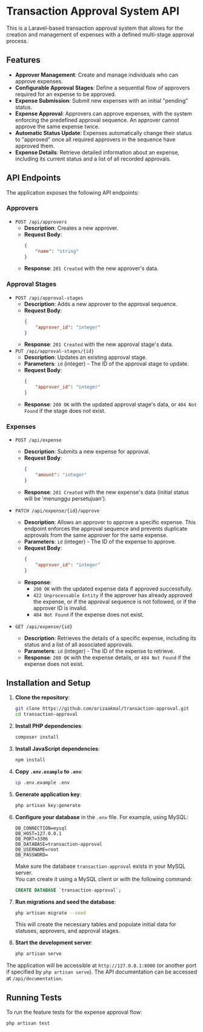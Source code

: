 # Transaction Approval System API

This is a Laravel-based transaction approval system that allows for the creation and management of expenses with a defined multi-stage approval process.

## Features

-   **Approver Management**: Create and manage individuals who can approve expenses.
-   **Configurable Approval Stages**: Define a sequential flow of approvers required for an expense to be approved.
-   **Expense Submission**: Submit new expenses with an initial "pending" status.
-   **Expense Approval**: Approvers can approve expenses, with the system enforcing the predefined approval sequence. An approver cannot approve the same expense twice.
-   **Automatic Status Update**: Expenses automatically change their status to "approved" once all required approvers in the sequence have approved them.
-   **Expense Details**: Retrieve detailed information about an expense, including its current status and a list of all recorded approvals.

## API Endpoints

The application exposes the following API endpoints:

### Approvers

-   `POST /api/approvers`
    -   **Description**: Creates a new approver.
    -   **Request Body**:
        ```json
        {
            "name": "string"
        }
        ```
    -   **Response**: `201 Created` with the new approver's data.

### Approval Stages

-   `POST /api/approval-stages`
    -   **Description**: Adds a new approver to the approval sequence.
    -   **Request Body**:
        ```json
        {
            "approver_id": "integer"
        }
        ```
    -   **Response**: `201 Created` with the new approval stage's data.
-   `PUT /api/approval-stages/{id}`
    -   **Description**: Updates an existing approval stage.
    -   **Parameters**: `id` (integer) - The ID of the approval stage to update.
    -   **Request Body**:
        ```json
        {
            "approver_id": "integer"
        }
        ```
    -   **Response**: `200 OK` with the updated approval stage's data, or `404 Not Found` if the stage does not exist.

### Expenses

-   `POST /api/expense`

    -   **Description**: Submits a new expense for approval.
    -   **Request Body**:
        ```json
        {
            "amount": "integer"
        }
        ```
    -   **Response**: `201 Created` with the new expense's data (initial status will be 'menunggu persetujuan').

-   `PATCH /api/expense/{id}/approve`

    -   **Description**: Allows an approver to approve a specific expense. This endpoint enforces the approval sequence and prevents duplicate approvals from the same approver for the same expense.
    -   **Parameters**: `id` (integer) - The ID of the expense to approve.
    -   **Request Body**:
        ```json
        {
            "approver_id": "integer"
        }
        ```
    -   **Response**:
        -   `200 OK` with the updated expense data if approved successfully.
        -   `422 Unprocessable Entity` if the approver has already approved the expense, or if the approval sequence is not followed, or if the approver ID is invalid.
        -   `404 Not Found` if the expense does not exist.

-   `GET /api/expense/{id}`
    -   **Description**: Retrieves the details of a specific expense, including its status and a list of all associated approvals.
    -   **Parameters**: `id` (integer) - The ID of the expense to retrieve.
    -   **Response**: `200 OK` with the expense details, or `404 Not Found` if the expense does not exist.

## Installation and Setup

1.  **Clone the repository**:

    ```bash
    git clone https://github.com/arizaakmal/transaction-approval.git
    cd transaction-approval
    ```

2.  **Install PHP dependencies**:

    ```bash
    composer install
    ```

3.  **Install JavaScript dependencies**:

    ```bash
    npm install
    ```

4.  **Copy `.env.example` to `.env`**:

    ```bash
    cp .env.example .env
    ```

5.  **Generate application key**:

    ```bash
    php artisan key:generate
    ```

6.  **Configure your database** in the `.env` file. For example, using MySQL:

    ```
    DB_CONNECTION=mysql
    DB_HOST=127.0.0.1
    DB_PORT=3306
    DB_DATABASE=transaction-approval
    DB_USERNAME=root
    DB_PASSWORD=
    ```

    Make sure the database `transaction-approval` exists in your MySQL server.  
    You can create it using a MySQL client or with the following command:

    ```sql
    CREATE DATABASE `transaction-approval`;
    ```

7.  **Run migrations and seed the database**:

    ```bash
    php artisan migrate --seed
    ```

    This will create the necessary tables and populate initial data for statuses, approvers, and approval stages.

8.  **Start the development server**:
    ```bash
    php artisan serve
    ```

The application will be accessible at `http://127.0.0.1:8000` (or another port if specified by `php artisan serve`). The API documentation can be accessed at `/api/documentation`.

## Running Tests

To run the feature tests for the expense approval flow:

```bash
php artisan test
```
